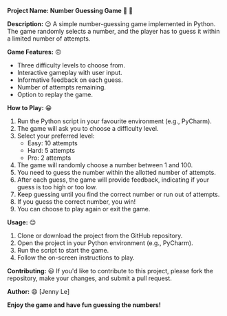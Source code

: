 
**Project Name: Number Guessing Game** 🧐 🤔

**Description:**  😉
A simple number-guessing game implemented in Python. The game randomly selects a number, and the player has to guess it within a limited number of attempts.

**Game Features:** 🙃
- Three difficulty levels to choose from.
- Interactive gameplay with user input.
- Informative feedback on each guess.
- Number of attempts remaining.
- Option to replay the game.

**How to Play:** 😁
1. Run the Python script in your favourite environment (e.g., PyCharm).
2. The game will ask you to choose a difficulty level.
3. Select your preferred level:
   - Easy: 10 attempts
   - Hard: 5 attempts
   - Pro: 2 attempts
4. The game will randomly choose a number between 1 and 100.
5. You need to guess the number within the allotted number of attempts.
6. After each guess, the game will provide feedback, indicating if your guess is too high or too low.
7. Keep guessing until you find the correct number or run out of attempts.
8. If you guess the correct number, you win!
9. You can choose to play again or exit the game.

**Usage:** 😊
1. Clone or download the project from the GitHub repository.
2. Open the project in your Python environment (e.g., PyCharm).
3. Run the script to start the game.
4. Follow the on-screen instructions to play.

**Contributing:** 😃
If you'd like to contribute to this project, please fork the repository, make your changes, and submit a pull request.

**Author:** 😄
[Jenny Le]

**Enjoy the game and have fun guessing the numbers!**
